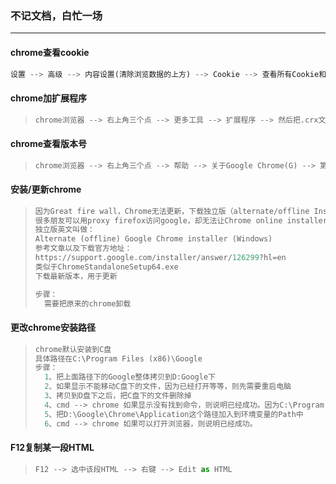 ### 不记文档，白忙一场

------

#### chrome查看cookie

```python
设置 --> 高级 --> 内容设置(清除浏览数据的上方) --> Cookie --> 查看所有Cookie和网站数据
```

#### chrome加扩展程序

> ```python
> chrome浏览器 --> 右上角三个点 --> 更多工具 --> 扩展程序 --> 然后把.crx文件(比如xpath.crx)拖入到打开的页面即可
> ```

#### chrome查看版本号

> ```python
> chrome浏览器 --> 右上角三个点 --> 帮助 --> 关于Google Chrome(G) --> 第一块内容第三行
> ```

#### 安装/更新chrome

> ```python
> 因为Great fire wall，Chrome无法更新，下载独立版（alternate/offline Installer）的地方
> 很多朋友可以用proxy firefox访问google，却无法让Chrome online installer连网更新。所以需要这个alternate installer：
> 独立版英文叫做：
> Alternate (offline) Google Chrome installer (Windows)
> 参考文章以及下载官方地址：
> https://support.google.com/installer/answer/126299?hl=en
> 类似于ChromeStandaloneSetup64.exe
> 下载最新版本，用于更新
> 
> 步骤：
> 	需要把原来的chrome卸载
> ```
>

#### 更改chrome安装路径

> ```python
> chrome默认安装到C盘
> 具体路径在C:\Program Files (x86)\Google
> 步骤：
> 	1、把上面路径下的Google整体拷贝到D:Google下
> 	2、如果显示不能移动C盘下的文件，因为已经打开等等，则先需要重启电脑
> 	3、拷贝到D盘下之后，把C盘下的文件删除掉
> 	4、cmd --> chrome 如果显示没有找到命令，则说明已经成功。因为C:\Program Files (x86)是在环境变		量中的。
> 	5、把D:\Google\Chrome\Application这个路径加入到环境变量的Path中
> 	6、cmd --> chrome 如果可以打开浏览器，则说明已经成功。
> ```

#### F12复制某一段HTML

> ```python
> F12 --> 选中该段HTML --> 右键 --> Edit as HTML
> ```